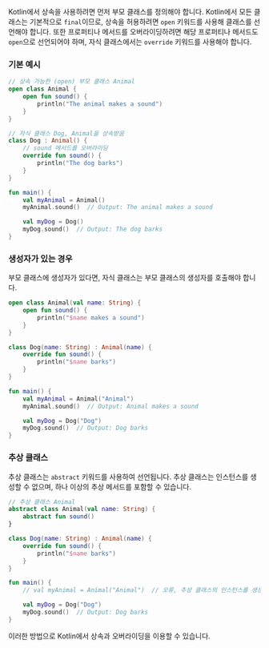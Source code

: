 Kotlin에서 상속을 사용하려면 먼저 부모 클래스를 정의해야 합니다. Kotlin에서 모든 클래스는 기본적으로 `final`이므로, 상속을 허용하려면 `open` 키워드를 사용해 클래스를 선언해야 합니다. 또한 프로퍼티나 메서드를 오버라이딩하려면 해당 프로퍼티나 메서드도 `open`으로 선언되어야 하며, 자식 클래스에서는 `override` 키워드를 사용해야 합니다.

### 기본 예시

```kotlin
// 상속 가능한 (open) 부모 클래스 Animal
open class Animal {
    open fun sound() {
        println("The animal makes a sound")
    }
}

// 자식 클래스 Dog, Animal을 상속받음
class Dog : Animal() {
    // sound 메서드를 오버라이딩
    override fun sound() {
        println("The dog barks")
    }
}

fun main() {
    val myAnimal = Animal()
    myAnimal.sound()  // Output: The animal makes a sound

    val myDog = Dog()
    myDog.sound()  // Output: The dog barks
}
```

### 생성자가 있는 경우

부모 클래스에 생성자가 있다면, 자식 클래스는 부모 클래스의 생성자를 호출해야 합니다.

```kotlin
open class Animal(val name: String) {
    open fun sound() {
        println("$name makes a sound")
    }
}

class Dog(name: String) : Animal(name) {
    override fun sound() {
        println("$name barks")
    }
}

fun main() {
    val myAnimal = Animal("Animal")
    myAnimal.sound()  // Output: Animal makes a sound

    val myDog = Dog("Dog")
    myDog.sound()  // Output: Dog barks
}
```

### 추상 클래스

추상 클래스는 `abstract` 키워드를 사용하여 선언됩니다. 추상 클래스는 인스턴스를 생성할 수 없으며, 하나 이상의 추상 메서드를 포함할 수 있습니다.

```kotlin
// 추상 클래스 Animal
abstract class Animal(val name: String) {
    abstract fun sound()
}

class Dog(name: String) : Animal(name) {
    override fun sound() {
        println("$name barks")
    }
}

fun main() {
    // val myAnimal = Animal("Animal")  // 오류, 추상 클래스의 인스턴스를 생성할 수 없음

    val myDog = Dog("Dog")
    myDog.sound()  // Output: Dog barks
}
```

이러한 방법으로 Kotlin에서 상속과 오버라이딩을 이용할 수 있습니다.
